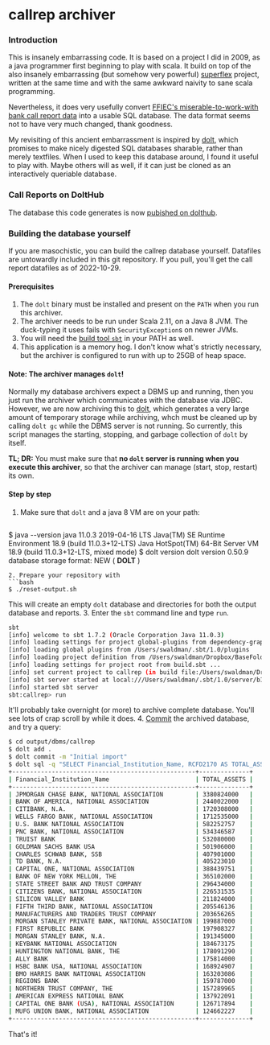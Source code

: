 # callrep archiver

### Introduction

This is insanely embarrassing code. It is based on a project I did in 2009, as a java programmer
first beginning to play with scala. It build on top of the also insanely embarrassing (but somehow
very powerful) [superflex](https://github.com/swaldman/superflex) project, written at the same time and with the same awkward
naivity to sane scala programming.

Nevertheless, it does very usefully convert [FFIEC's miserable-to-work-with bank call report data](https://cdr.ffiec.gov/public/PWS/DownloadBulkData.aspx) into
a usable SQL database. The data format seems not to have very much changed, thank goodness.

My revisiting of this ancient embarrassment is inspired by [dolt](https://github.com/dolthub/dolt), which promises to make nicely digested SQL databases
sharable, rather than merely textfiles. When I used to keep this database around, I found it useful to play with. Maybe others
will as well, if it can just be cloned as an interactively queriable database.

### Call Reports on DoltHub

The database this code generates is now [pubished on dolthub](https://www.dolthub.com/repositories/swaldman/callrep).

### Building the database yourself

If you are masochistic, you can build the callrep database yourself. Datafiles are untowardly included in this git
repository. If you pull, you'll get the call report datafiles as of 2022-10-29.

#### Prerequisites

1. The `dolt` binary must be installed and present on the `PATH` when you run this archiver.
2. The archiver needs to be run under Scala 2.11, on a Java 8 JVM. The duck-typing it uses fails with `SecurityException`s on newer JVMs.
3. You will need the [build tool `sbt`](https://www.scala-sbt.org/) in your PATH as well.
4. This application is a memory hog. I don't know what's strictly necessary, but the archiver is configured to run with up to 25GB of heap space.


#### Note: The archiver manages `dolt`!

Normally my database archivers expect a DBMS up and running, then you just run the archiver which communicates with
the database via JDBC. However, we are now archiving this to [dolt](https://www.dolthub.com/), which generates a very
large amount of temporary storage while archiving, whch must be cleaned up by calling `dolt gc` while the DBMS server
is not running. So currently, this script manages the starting, stopping, and garbage collection of `dolt` by itself.

  **TL; DR:** You must make sure that **no `dolt` server is running when you execute this archiver**, so that the archiver
can manage (start, stop, restart) its own.

#### Step by step

1. Make sure that `dolt` and a java 8 VM are on your path:
   ```bash
$ java --version
java 11.0.3 2019-04-16 LTS
Java(TM) SE Runtime Environment 18.9 (build 11.0.3+12-LTS)
Java HotSpot(TM) 64-Bit Server VM 18.9 (build 11.0.3+12-LTS, mixed mode)
$ dolt version
dolt version 0.50.9
database storage format: NEW ( __DOLT__ )

   ```
2. Prepare your repository with
   ```bash
$ ./reset-output.sh
   ```
   This will create an empty `dolt` database and directories for both the output database and reports.
3. Enter the `sbt` command line and type `run`.
   ```bash
sbt
[info] welcome to sbt 1.7.2 (Oracle Corporation Java 11.0.3)
[info] loading settings for project global-plugins from dependency-graph.sbt,gpg.sbt,metals.sbt ...
[info] loading global plugins from /Users/swaldman/.sbt/1.0/plugins
[info] loading project definition from /Users/swaldman/Dropbox/BaseFolders/development-why/gitproj/callrep-archiver/project
[info] loading settings for project root from build.sbt ...
[info] set current project to callrep (in build file:/Users/swaldman/Dropbox/BaseFolders/development-why/gitproj/callrep-archiver/)
[info] sbt server started at local:///Users/swaldman/.sbt/1.0/server/b150fc96f6f1c0c01761/sock
[info] started sbt server
sbt:callrep> run
   
   ```
   It'll probably take overnight (or more) to archive complete database. You'll see lots of crap scroll by while it does.
4. [Commit](https://docs.dolthub.com/concepts/dolt/git/commits) the archived database, and try a query:
   ```bash
$ cd output/dbms/callrep
$ dolt add .
$ dolt commit -m "Initial import"
$ dolt sql -q "SELECT Financial_Institution_Name, RCFD2170 AS TOTAL_ASSETS FROM BalanceSheetIncomeStatementPastDue1 WHERE Reporting_Period_End_Date = '2022-06-30' ORDER BY TOTAL_ASSETS DESC LIMIT 30;"
+---------------------------------------------------+--------------+
| Financial_Institution_Name                        | TOTAL_ASSETS |
+---------------------------------------------------+--------------+
| JPMORGAN CHASE BANK, NATIONAL ASSOCIATION         | 3380824000   |
| BANK OF AMERICA, NATIONAL ASSOCIATION             | 2440022000   |
| CITIBANK, N.A.                                    | 1720308000   |
| WELLS FARGO BANK, NATIONAL ASSOCIATION            | 1712535000   |
| U.S. BANK NATIONAL ASSOCIATION                    | 582252757    |
| PNC BANK, NATIONAL ASSOCIATION                    | 534346587    |
| TRUIST BANK                                       | 532080000    |
| GOLDMAN SACHS BANK USA                            | 501906000    |
| CHARLES SCHWAB BANK, SSB                          | 407901000    |
| TD BANK, N.A.                                     | 405223010    |
| CAPITAL ONE, NATIONAL ASSOCIATION                 | 388439751    |
| BANK OF NEW YORK MELLON, THE                      | 365102000    |
| STATE STREET BANK AND TRUST COMPANY               | 296434000    |
| CITIZENS BANK, NATIONAL ASSOCIATION               | 226531535    |
| SILICON VALLEY BANK                               | 211824000    |
| FIFTH THIRD BANK, NATIONAL ASSOCIATION            | 205546136    |
| MANUFACTURERS AND TRADERS TRUST COMPANY           | 203656265    |
| MORGAN STANLEY PRIVATE BANK, NATIONAL ASSOCIATION | 199887000    |
| FIRST REPUBLIC BANK                               | 197908327    |
| MORGAN STANLEY BANK, N.A.                         | 191345000    |
| KEYBANK NATIONAL ASSOCIATION                      | 184673175    |
| HUNTINGTON NATIONAL BANK, THE                     | 178091290    |
| ALLY BANK                                         | 175814000    |
| HSBC BANK USA, NATIONAL ASSOCIATION               | 168924907    |
| BMO HARRIS BANK NATIONAL ASSOCIATION              | 163203086    |
| REGIONS BANK                                      | 159787000    |
| NORTHERN TRUST COMPANY, THE                       | 157289965    |
| AMERICAN EXPRESS NATIONAL BANK                    | 137922091    |
| CAPITAL ONE BANK (USA), NATIONAL ASSOCIATION      | 126717894    |
| MUFG UNION BANK, NATIONAL ASSOCIATION             | 124662227    |
+---------------------------------------------------+--------------+
   ```

That's it!

